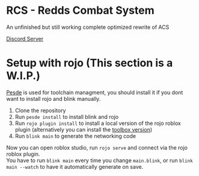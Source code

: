 # RCS - Redds Combat System

An unfinished but still working complete optimized rewrite of ACS

[Discord Server](https://discord.gg/6rV3bdV9dP)

# Setup with rojo (This section is a W.I.P.)

[Pesde](https://pesde.dev/) is used for toolchain managment, you should install it if you dont want to install rojo and blink manually.

1. Clone the repository
2. Run `pesde install` to install blink and rojo
3. Run `rojo plugin install` to install a local version of the rojo roblox plugin (alternatively you can install the [toolbox version](https://create.roblox.com/store/asset/13916111004/Rojo))
4. Run `blink main` to generate the networking code

Now you can open roblox studio, run `rojo serve` and connect via the rojo roblox plugin. \
You have to run `blink main` every time you change `main.blink`, or run `blink main --watch` to have it automatically generate on save.
